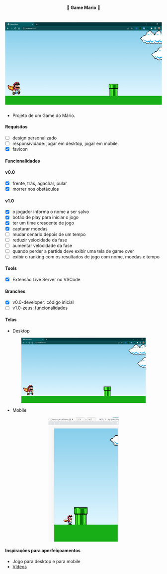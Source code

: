 <h4 align="center"> 
	🚧 Game Mario 🚀
</h4>

<h1 align="center">
    <img alt="game-mario" title="#game-mario" src="./.github/desktop-1.jpg" />
</h1>

- Projeto de um Game do Mário.

#### Requisitos

- [ ] design personalizado
- [ ] responsividade: jogar em desktop, jogar em mobile.
- [x] favicon

#### Funcionalidades

#### v0.0
- [x] frente, trás, agachar, pular
- [x] morrer nos obstáculos

#### v1.0
- [x] o jogador informa o nome a ser salvo
- [x] botão de play para iniciar o jogo
- [x] ter um time crescente de jogo
- [x] capturar moedas
- [ ] mudar cenário depois de um tempo
- [ ] reduzir velocidade da fase
- [ ] aumentar velocidade da fase
- [ ] quando perder a partida deve exibir uma tela de game over
- [ ] exibir o ranking com os resultados de jogo com nome, moedas e tempo

#### Tools

- [x] Extensão Live Server no VSCode

#### Branches

- [x] v0.0-developer: código inicial
- [ ] v1.0-zeus: funcionalidades 

#### Telas

- Desktop

<p align="center" style="display: flex; align-items: flex-start; justify-content: center;">
    <img alt="game-mario" title="#game-mario" src="./.github/desktop-1.jpg" width="400px"/>
</p>

- Mobile

<p align="center" style="display: flex; align-items: flex-start; justify-content: center;">
    <img alt="game-mario" title="#game-mario" src="./.github/mobile-1.jpg" height="400px"/>
</p>

#### Inspirações para aperfeiçoamentos  

- Jogo para desktop e para mobile
- [Vídeos](https://www.youtube.com/@DarlanPAraujo)